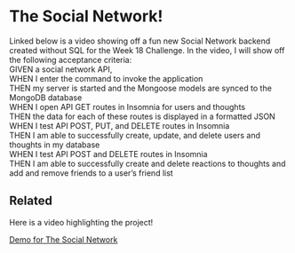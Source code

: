 
# The Social Network!

Linked below is a video showing off a fun new Social Network backend created without SQL for the Week 18 Challenge. In the video, I will show off the following acceptance criteria: <br>
GIVEN a social network API, <br>
WHEN I enter the command to invoke the application <br>
THEN my server is started and the Mongoose models are synced to the MongoDB database <br>
WHEN I open API GET routes in Insomnia for users and thoughts <br>
THEN the data for each of these routes is displayed in a formatted JSON <br>
WHEN I test API POST, PUT, and DELETE routes in Insomnia <br>
THEN I am able to successfully create, update, and delete users and thoughts in my database <br>
WHEN I test API POST and DELETE routes in Insomnia <br>
THEN I am able to successfully create and delete reactions to thoughts and add and remove friends to a user’s friend list <br>




## Related

Here is a video highlighting the project!

[Demo for The Social Network](https://drive.google.com/file/d/1pZK79EDDAvDVx3mMonEQe1wYDi_6t1d0/view?usp=drive_link)

